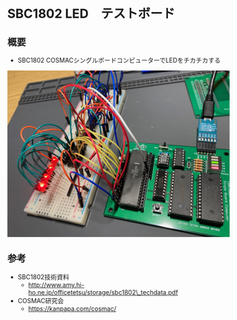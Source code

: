 # SBC1802 LED　テストボード

## 概要

* SBC1802 COSMACシングルボードコンピューターでLEDをチカチカする

![image](image/COSMAC-IO.jpg)

## 参考

* SBC1802技術資料
    * http://www.amy.hi-ho.ne.jp/officetetsu/storage/sbc1802\_techdata.pdf
* COSMAC研究会
    * https://kanpapa.com/cosmac/
